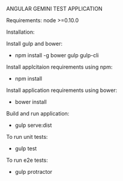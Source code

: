 ANGULAR GEMINI TEST APPLICATION

Requirements:
node >=0.10.0

Installation:

Install gulp and bower: 
- npm install -g bower gulp gulp-cli

Install applcitaion requirements using npm: 
- npm install

Install application requirements using bower:
- bower install

Build and run application:
- gulp serve:dist

To run unit tests:
- gulp test

To run e2e tests:
- gulp protractor
